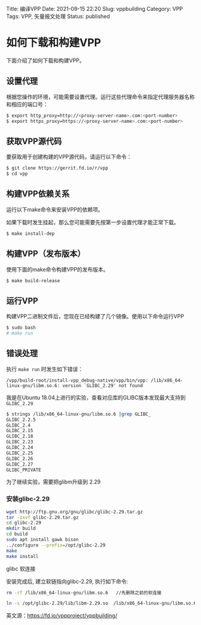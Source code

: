 Title: 编译VPP
Date: 2021-09-15 22:20
Slug: vppbuilding
Category: VPP
Tags: VPP, 矢量报文处理
Status: published


# 如何下载和构建VPP

下面介绍了如何下载和构建VPP。

## 设置代理

根据您操作的环境，可能需要设置代理。运行这些代理命令来指定代理服务器名称和相应的端口号：

```bash
$ export http_proxy=http://<proxy-server-name>.com:<port-number>
$ export https_proxy=https://<proxy-server-name>.com:<port-number>
```

## 获取VPP源代码
要获取用于创建构建的VPP源代码，请运行以下命令：

```bash
$ git clone https://gerrit.fd.io/r/vpp
$ cd vpp
```

## 构建VPP依赖关系
运行以下make命令来安装VPP的依赖项。

如果下载时发生挂起，那么您可能需要先按第一步设置代理才能正常下载。

```bash
$ make install-dep
```

## 构建VPP（发布版本）

使用下面的make命令构建VPP的发布版本。

```bash
$ make build-release
```

## 运行VPP
构建VPP二进制文件后，您现在已经构建了几个镜像。使用以下命令运行VPP

```bash
$ sudo bash
# make run
```

## 错误处理
执行 `make run` 时发生如下错误：
```text
/vpp/build-root/install-vpp_debug-native/vpp/bin/vpp: /lib/x86_64-linux-gnu/libm.so.6: version `GLIBC_2.29' not found
```

我是在Ubuntu 18.04上进行的实验，查看对应库的GLIBC版本发现最大支持到 `GLIBC_2.29`
```bash
$ strings /lib/x86_64-linux-gnu/libm.so.6 |grep GLIBC_
GLIBC_2.2.5
GLIBC_2.4
GLIBC_2.15
GLIBC_2.18
GLIBC_2.23
GLIBC_2.24
GLIBC_2.25
GLIBC_2.26
GLIBC_2.27
GLIBC_PRIVATE
```

为了继续实验，需要把glibm升级到 2.29

### 安装glibc-2.29

```bash
wget http://ftp.gnu.org/gnu/glibc/glibc-2.29.tar.gz 
tar -zxvf glibc-2.29.tar.gz
cd glibc-2.29
mkdir build
cd build
sudo apt install gawk bison
../configure --prefix=/opt/glibc-2.29
make
make install
```

glibc 软连接

安装完成后, 建立软链指向glibc-2.29, 执行如下命令:
```bash
rm -rf /lib/x86_64-linux-gnu/libm.so.6   //先删除之前的软连接

ln -s /opt/glibc-2.29/lib/libm-2.29.so  /lib/x86_64-linux-gnu/libm.so.6
```

英文源：https://fd.io/vppproject/vppbuilding/